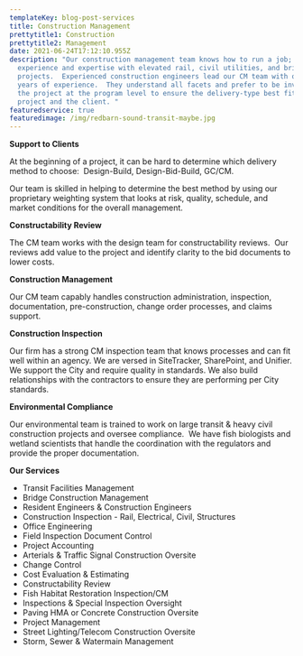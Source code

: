 ```yaml
---
templateKey: blog-post-services
title: Construction Management
prettytitle1: Construction
prettytitle2: Management
date: 2021-06-24T17:12:10.955Z
description: "Our construction management team knows how to run a job; we have
  experience and expertise with elevated rail, civil utilities, and bridge
  projects.  Experienced construction engineers lead our CM team with over 20
  years of experience.  They understand all facets and prefer to be involved in
  the project at the program level to ensure the delivery-type best fits the
  project and the client. "
featuredservice: true
featuredimage: /img/redbarn-sound-transit-maybe.jpg
---
```


<!--StartFragment-->

**Support to Clients**

At the beginning of a project, it can be hard to determine which delivery method to choose:  Design-Build, Design-Bid-Build, GC/CM.

Our team is skilled in helping to determine the best method by using our proprietary weighting system that looks at risk, quality, schedule, and market conditions for the overall management.

**​Constructability Review**

The CM team works with the design team for constructability reviews.  Our reviews add value to the project and identify clarity to the bid documents to lower costs.

**Construction Management**

Our CM team capably handles construction administration, inspection, documentation, pre-construction, change order processes, and claims support.

**Construction Inspection**

Our firm has a strong CM inspection team that knows processes and can fit well within an agency. We are versed in SiteTracker, SharePoint, and Unifier. We support the City and require quality in standards. We also build relationships with the contractors to ensure they are performing per City standards.

**Environmental Compliance**

Our environmental team is trained to work on large transit & heavy civil construction projects and oversee compliance.  We have fish biologists and wetland scientists that handle the coordination with the regulators and provide the proper documentation.

<!--EndFragment-->

**Our Services**

- Transit Facilities Management
- Bridge Construction Management
- Resident Engineers & Construction Engineers
- Construction Inspection - Rail, Electrical, Civil, Structures
- Office Engineering
- Field Inspection Document Control
- Project Accounting
- Arterials & Traffic Signal Construction Oversite
- Change Control
- Cost Evaluation & Estimating
- Constructability Review
- Fish Habitat Restoration Inspection/CM
- Inspections & Special Inspection Oversight
- Paving HMA or Concrete Construction Oversite
- Project Management
- Street Lighting/Telecom Construction Oversite
- Storm, Sewer & Watermain Management
